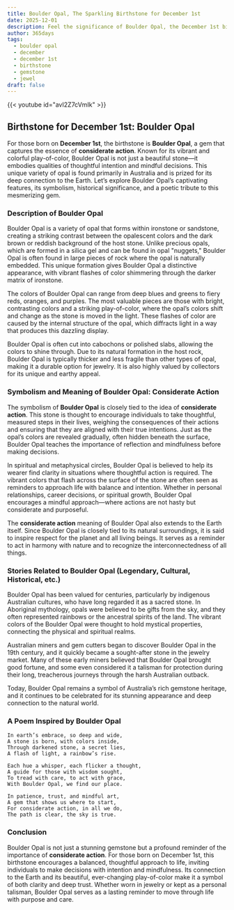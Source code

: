 ```yaml
---
title: Boulder Opal, The Sparkling Birthstone for December 1st
date: 2025-12-01
description: Feel the significance of Boulder Opal, the December 1st birthstone symbolizing Considerate action. Let its beauty and meaning brighten your day.
author: 365days
tags:
  - boulder opal
  - december
  - december 1st
  - birthstone
  - gemstone
  - jewel
draft: false
---
```


{{< youtube id="avI2Z7cVmIk" >}}

## Birthstone for December 1st: Boulder Opal

For those born on **December 1st**, the birthstone is **Boulder Opal**, a gem that captures the essence of **considerate action**. Known for its vibrant and colorful play-of-color, Boulder Opal is not just a beautiful stone—it embodies qualities of thoughtful intention and mindful decisions. This unique variety of opal is found primarily in Australia and is prized for its deep connection to the Earth. Let’s explore Boulder Opal’s captivating features, its symbolism, historical significance, and a poetic tribute to this mesmerizing gem.

### Description of Boulder Opal

Boulder Opal is a variety of opal that forms within ironstone or sandstone, creating a striking contrast between the opalescent colors and the dark brown or reddish background of the host stone. Unlike precious opals, which are formed in a silica gel and can be found in opal "nuggets," Boulder Opal is often found in large pieces of rock where the opal is naturally embedded. This unique formation gives Boulder Opal a distinctive appearance, with vibrant flashes of color shimmering through the darker matrix of ironstone.

The colors of Boulder Opal can range from deep blues and greens to fiery reds, oranges, and purples. The most valuable pieces are those with bright, contrasting colors and a striking play-of-color, where the opal’s colors shift and change as the stone is moved in the light. These flashes of color are caused by the internal structure of the opal, which diffracts light in a way that produces this dazzling display.

Boulder Opal is often cut into cabochons or polished slabs, allowing the colors to shine through. Due to its natural formation in the host rock, Boulder Opal is typically thicker and less fragile than other types of opal, making it a durable option for jewelry. It is also highly valued by collectors for its unique and earthy appeal.

### Symbolism and Meaning of Boulder Opal: Considerate Action

The symbolism of **Boulder Opal** is closely tied to the idea of **considerate action**. This stone is thought to encourage individuals to take thoughtful, measured steps in their lives, weighing the consequences of their actions and ensuring that they are aligned with their true intentions. Just as the opal’s colors are revealed gradually, often hidden beneath the surface, Boulder Opal teaches the importance of reflection and mindfulness before making decisions.

In spiritual and metaphysical circles, Boulder Opal is believed to help its wearer find clarity in situations where thoughtful action is required. The vibrant colors that flash across the surface of the stone are often seen as reminders to approach life with balance and intention. Whether in personal relationships, career decisions, or spiritual growth, Boulder Opal encourages a mindful approach—where actions are not hasty but considerate and purposeful.

The **considerate action** meaning of Boulder Opal also extends to the Earth itself. Since Boulder Opal is closely tied to its natural surroundings, it is said to inspire respect for the planet and all living beings. It serves as a reminder to act in harmony with nature and to recognize the interconnectedness of all things.

### Stories Related to Boulder Opal (Legendary, Cultural, Historical, etc.)

Boulder Opal has been valued for centuries, particularly by indigenous Australian cultures, who have long regarded it as a sacred stone. In Aboriginal mythology, opals were believed to be gifts from the sky, and they often represented rainbows or the ancestral spirits of the land. The vibrant colors of the Boulder Opal were thought to hold mystical properties, connecting the physical and spiritual realms.

Australian miners and gem cutters began to discover Boulder Opal in the 19th century, and it quickly became a sought-after stone in the jewelry market. Many of these early miners believed that Boulder Opal brought good fortune, and some even considered it a talisman for protection during their long, treacherous journeys through the harsh Australian outback.

Today, Boulder Opal remains a symbol of Australia’s rich gemstone heritage, and it continues to be celebrated for its stunning appearance and deep connection to the natural world.

### A Poem Inspired by Boulder Opal

```
In earth’s embrace, so deep and wide,  
A stone is born, with colors inside,  
Through darkened stone, a secret lies,  
A flash of light, a rainbow’s rise.  

Each hue a whisper, each flicker a thought,  
A guide for those with wisdom sought,  
To tread with care, to act with grace,  
With Boulder Opal, we find our place.

In patience, trust, and mindful art,  
A gem that shows us where to start,  
For considerate action, in all we do,  
The path is clear, the sky is true.
```

### Conclusion

Boulder Opal is not just a stunning gemstone but a profound reminder of the importance of **considerate action**. For those born on December 1st, this birthstone encourages a balanced, thoughtful approach to life, inviting individuals to make decisions with intention and mindfulness. Its connection to the Earth and its beautiful, ever-changing play-of-color make it a symbol of both clarity and deep trust. Whether worn in jewelry or kept as a personal talisman, Boulder Opal serves as a lasting reminder to move through life with purpose and care.